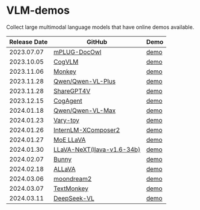 # VLM-demos

Collect large multimodal language models that have online demos available.

|Release Date | GitHub|Demo|
|-------------|--------|----|
| 2023.07.07 | [mPLUG-DocOwl](https://github.com/X-PLUG/mPLUG-DocOwl?tab=readme-ov-file) | [demo](https://modelscope.cn/studios/iic/mPLUG-DocOwl/summary)|
| 2023.10.05  | [CogVLM](https://github.com/THUDM/CogVLM?tab=readme-ov-file#introduction-to-cogvlm)|  [demo](http://36.103.203.44:7861/) |
| 2023.11.06 | [Monkey](https://github.com/Yuliang-Liu/Monkey) | [demo](http://27.18.93.119:7681/)|
| 2023.11.28 | [Qwen/Qwen-VL-Plus](https://github.com/QwenLM/Qwen-VL) | [demo](https://huggingface.co/spaces/Qwen/Qwen-VL-Plus)|
| 2023.11.28 | [ShareGPT4V](https://github.com/InternLM/InternLM-XComposer/tree/main/projects/ShareGPT4V) | [demo](https://huggingface.co/spaces/Lin-Chen/ShareGPT4V-7B) |
| 2023.12.15  | [CogAgent](https://github.com/THUDM/CogVLM?tab=readme-ov-file#introduction-to-cogagent)|  [demo](http://36.103.203.44:7861/) |
| 2024.01.18 | [Qwen/Qwen-VL-Max](https://github.com/QwenLM/Qwen-VL) | [demo](https://huggingface.co/spaces/Qwen/Qwen-VL-Max) |
| 2024.01.23 | [Vary-toy](https://github.com/Ucas-HaoranWei/Vary-toy)| [demo](https://vary.xiaomy.net/) |
| 2024.01.26 | [InternLM-XComposer2](https://github.com/InternLM/InternLM-XComposer)  | [demo](https://huggingface.co/spaces/Willow123/InternLM-XComposer) |
| 2024.01.27 | [MoE LLaVA](https://github.com/PKU-YuanGroup/MoE-LLaVA)| [demo](https://huggingface.co/spaces/LanguageBind/MoE-LLaVA)|
| 2024.01.30 | [LLaVA-NeXT(llava-v1.6-34b)](https://github.com/haotian-liu/LLaVA) | [demo](https://llava.hliu.cc/)|
| 2024.02.07 | [Bunny](https://github.com/BAAI-DCAI/Bunny?tab=readme-ov-file) | [demo](https://wisemodel.cn/space/baai/Bunny) |
| 2024.02.18 | [ALLaVA](https://github.com/FreedomIntelligence/ALLaVA?tab=readme-ov-file)  | [demo](https://allava.freedomai.cn/#/) |
| 2024.03.06 | [moondream2](https://github.com/vikhyat/moondream) | [demo](https://huggingface.co/spaces/vikhyatk/moondream2) |
| 2024.03.07 | [TextMonkey](https://github.com/Yuliang-Liu/Monkey) | [demo](http://vlrlab-monkey.xyz:7684/)
| 2024.03.11 | [DeepSeek-VL](https://github.com/deepseek-ai/DeepSeek-VL) | [demo](https://huggingface.co/spaces/deepseek-ai/DeepSeek-VL-7B)
